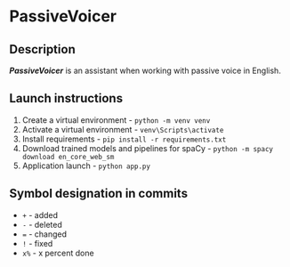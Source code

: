 # PassiveVoicer

## Description

**_PassiveVoicer_** is an assistant when working with passive voice in English.

##  Launch instructions

1. Create a virtual environment - `python -m venv venv`
2. Activate a virtual environment - `venv\Scripts\activate`
3. Install requirements - `pip install -r requirements.txt`
4. Download trained models and pipelines for spaCy - `python -m spacy download en_core_web_sm`
5. Application launch - `python app.py`

## Symbol designation in commits

- `+` - added
- `-` - deleted
- `=` - changed
- `!` - fixed
- `x%` - x percent done
